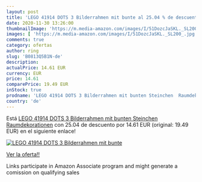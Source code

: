 ```yaml
---
layout: post
title: 'LEGO 41914 DOTS 3 Bilderrahmen mit bunte al 25.04 % de descuento'
date: 2020-11-30 13:26:00
thumbnailImage: 'https://m.media-amazon.com/images/I/51DozcJaSKL._SL200_.jpg'
images: [ 'https://m.media-amazon.com/images/I/51DozcJaSKL._SL200_.jpg' ]
comments: true
category: ofertas
author: ring
slug: 'B0813Q5B1N-de'
description:
actualPrice: 14.61 EUR
currency: EUR
price: 14.61
comparePrice: 19.49 EUR
inStock: true
prodname: 'LEGO 41914 DOTS 3 Bilderrahmen mit bunten Steinchen  Raumdekorationen'
country: 'de'
---
```


Está [LEGO 41914 DOTS 3 Bilderrahmen mit bunten Steinchen  Raumdekorationen](https://www.amazon.de/dp/B0813Q5B1N/?tag=tolees0ca-21) con 25.04 de descuento por 14.61 EUR (original: 19.49 EUR) en el siguiente enlace!

[![LEGO 41914 DOTS 3 Bilderrahmen mit bunte](https://m.media-amazon.com/images/I/51DozcJaSKL._SL200_.jpg)](https://www.amazon.de/dp/B0813Q5B1N/?tag=tolees0ca-21)

[Ver la oferta!!](https://www.amazon.de/dp/B0813Q5B1N/?tag=tolees0ca-21)

Links participate in Amazon Associate program and might generate a comission on qualifying sales


